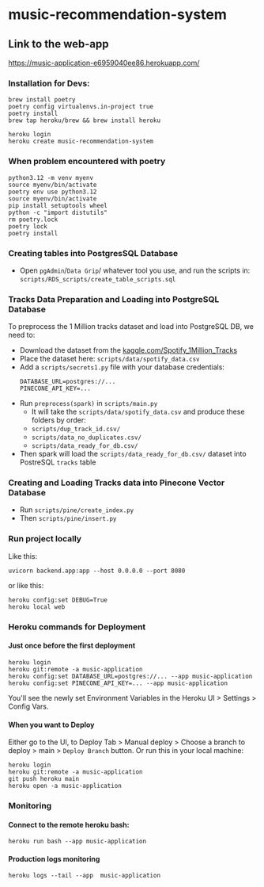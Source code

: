 # music-recommendation-system

## Link to the web-app
https://music-application-e6959040ee86.herokuapp.com/

### Installation for Devs:
````
brew install poetry
poetry config virtualenvs.in-project true 
poetry install
brew tap heroku/brew && brew install heroku

heroku login
heroku create music-recommendation-system
````

### When problem encountered with poetry
````
python3.12 -m venv myenv
source myenv/bin/activate
poetry env use python3.12
source myenv/bin/activate
pip install setuptools wheel
python -c "import distutils"
rm poetry.lock
poetry lock
poetry install
````


### Creating tables into PostgresSQL Database
- Open `pgAdmin`/`Data Grip`/ whatever tool you use, and run the scripts in: `scripts/RDS_scripts/create_table_scripts.sql`

### Tracks Data Preparation and Loading into PostgreSQL Database
To preprocess the 1 Million tracks dataset and load into PostgreSQL DB, we need to:

- Download the dataset from the [kaggle.com/Spotify_1Million_Tracks](https://www.kaggle.com/datasets/amitanshjoshi/spotify-1million-tracks?source=post_page-----5780cabfe194--------------------------------)
- Place the dataset here: `scripts/data/spotify_data.csv`
- Add a `scripts/secrets1.py` file with your database credentials:
  ```
  DATABASE_URL=postgres://... 
  PINECONE_API_KEY=...
  ```
- Run `preprocess(spark)` in `scripts/main.py`
  - It will take the `scripts/data/spotify_data.csv` and produce these folders by order:
  - `scripts/dup_track_id.csv/`
  - `scripts/data_no_duplicates.csv/`
  - `scripts/data_ready_for_db.csv/`
- Then spark will load the `scripts/data_ready_for_db.csv/` dataset into PostreSQL `tracks` table

### Creating and Loading Tracks data into Pinecone Vector Database
- Run `scripts/pine/create_index.py`
- Then `scripts/pine/insert.py`


### Run project locally
Like this:
```
uvicorn backend.app:app --host 0.0.0.0 --port 8080 
```
or like this:
````
heroku config:set DEBUG=True
heroku local web
````


### Heroku commands for Deployment
#### Just once before the first deployment
```
heroku login
heroku git:remote -a music-application
heroku config:set DATABASE_URL=postgres://... --app music-application
heroku config:set PINECONE_API_KEY=... --app music-application
```
You'll see the newly set Environment Variables in the Heroku UI > Settings > Config Vars.
#### When you want to Deploy
Either go to the UI, to Deploy Tab > Manual deploy > Choose a branch to deploy > main > `Deploy Branch` button.
Or run this in your local machine:
```
heroku login
heroku git:remote -a music-application
git push heroku main
heroku open -a music-application
```
### Monitoring
#### Connect to the remote heroku bash:
````
heroku run bash --app music-application
````

#### Production logs monitoring
````
heroku logs --tail --app  music-application
````